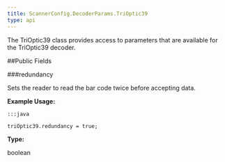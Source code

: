 ```yaml
---
title: ScannerConfig.DecoderParams.TriOptic39
type: api
---
```



The TriOptic39 class provides access to parameters that are available
 for the TriOptic39 decoder.

##Public Fields

###redundancy

Sets the reader to read the bar code twice before accepting data.
 
 

**Example Usage:**
	
	:::java
	
	triOptic39.redundancy = true;
	


**Type:**

boolean

